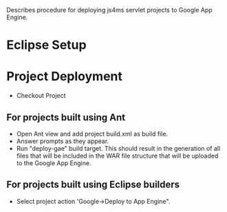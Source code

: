 Describes procedure for deploying js4ms servlet projects to Google App Engine.

# Eclipse Setup #


# Project Deployment #

  * Checkout Project

## For projects built using Ant ##
  * Open Ant view and add project build.xml as build file.
  * Answer prompts as they appear.
  * Run "deploy-gae" build target. This should result in the generation of all files that will be included in the WAR file structure that will be uploaded to the Google App Engine.

## For projects built using Eclipse builders ##
  * Select project action 'Google->Deploy to App Engine".